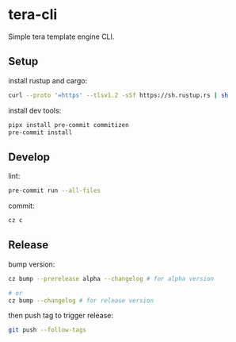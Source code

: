 # tera-cli

Simple tera template engine CLI.

## Setup

install rustup and cargo:
  
```sh
curl --proto '=https' --tlsv1.2 -sSf https://sh.rustup.rs | sh
```


install dev tools:

```sh
pipx install pre-commit commitizen
pre-commit install
```

## Develop

lint:
```sh
pre-commit run --all-files
```

commit:
```sh
cz c
```

## Release

bump version:
```sh
cz bump --prerelease alpha --changelog # for alpha version

# or
cz bump --changelog # for release version
```

then push tag to trigger release:
```sh
git push --follow-tags
```

